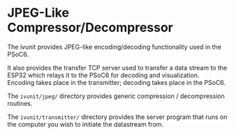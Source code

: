 # JPEG-Like Compressor/Decompressor

The ivunit provides JPEG-like encoding/decoding functionality used in the PSoC6. 

It also provides the transfer TCP server used to transfer a data stream to the ESP32 which relays it to the 
PSoC6 for decoding and visualization. Encoding takes place in the transmitter; decoding takes place in the PSoC6. 

The `ivunit/jpeg/` directory provides generic compression / decompression routines. 

The `ivunit/transmitter/` directory provides the server program that runs on the computer you wish to initiate the datastream from.  
